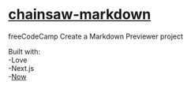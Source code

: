 # [chainsaw-markdown](https://chainsaw-markdown-git-master.gceipper.now.sh/)
freeCodeCamp Create a Markdown Previewer project

Built with: \
 -Love \
 -Next.js \
 -[Now](https://zeit.co/now)
 
